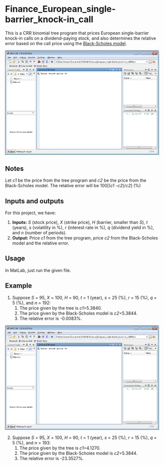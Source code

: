 # Finance_European_single-barrier_knock-in_call

This is a CRR binomial tree program that prices European single-barrier knock-in calls on a dividend-paying stock, and also determines the relative error based on the call price using the [Black-Scholes model](https://en.wikipedia.org/wiki/Black%E2%80%93Scholes_model). 

![demo](/images/pics/demo.gif)

## Notes

Let *c1* be the price from the tree program and *c2* be the price from the Black-Scholes model. The relative error will be 100[(*c1* -*c2*)/*c2*] (%)

## Inputs and outputs

For this project, we have:
1. **Inputs:** *S* (stock price), *X* (strike price), *H* (barrier, smaller than *S*), *t* (years), *s* (volatility in %), *r* (interest rate in %), *q* (dividend yield in %), and *n* (number of periods).
2. **Output:** Price *c1* from the tree program, price *c2* from the Black-Scholes model and the relative error.

## Usage
In MatLab, just run the given file.

## Example
1. Suppose *S* = 95, *X* = 100, *H* = 90, *t* = 1 (year), *s* = 25 (%), *r* = 15 (%), *q* = 5 (%), and *n* = 192:
	1. The price given by the tree is *c1*=5.3840.
	2. The price given by the Black-Scholes model is *c2*=5.3844.
	3. The relative error is -0.0083%.
	
![demo](/images/pics/demo2.gif)
	
2. Suppose *S* = 95, *X* = 100, *H* = 90, *t* = 1 (year), *s* = 25 (%), *r* = 15 (%), *q* = 5 (%), and *n* = 193:
	1. The price given by the tree is *c1*=4.1270.
	2. The price given by the Black-Scholes model is *c2*=5.3844.
	3. The relative error is -23.3527%.